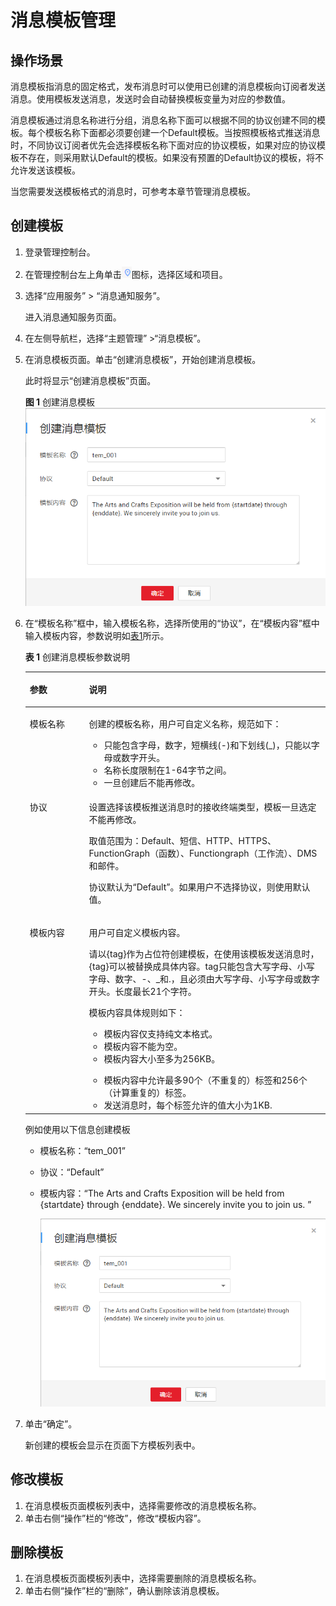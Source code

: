 # 消息模板管理<a name="ZH-CN_TOPIC_0043394889"></a>

## 操作场景<a name="section3499028611828"></a>

消息模板指消息的固定格式，发布消息时可以使用已创建的消息模板向订阅者发送消息。使用模板发送消息，发送时会自动替换模板变量为对应的参数值。

消息模板通过消息名称进行分组，消息名称下面可以根据不同的协议创建不同的模板。每个模板名称下面都必须要创建一个Default模板。当按照模板格式推送消息时，不同协议订阅者优先会选择模板名称下面对应的协议模板，如果对应的协议模板不存在，则采用默认Default的模板。如果没有预置的Default协议的模板，将不允许发送该模板。

当您需要发送模板格式的消息时，可参考本章节管理消息模板。

## 创建模板<a name="section66624127194914"></a>

1.  登录管理控制台。
2.  在管理控制台左上角单击![](figures/zh-cn_image_0095665364.png)图标，选择区域和项目。
3.  选择“应用服务” \> “消息通知服务”。

    进入消息通知服务页面。

4.  在左侧导航栏，选择“主题管理” \>“消息模板”。
5.  在消息模板页面。单击“创建消息模板”，开始创建消息模板。

    此时将显示“创建消息模板”页面。

    **图 1**  创建消息模板<a name="fig43569147124350"></a>  
    ![](figures/创建消息模板.png "创建消息模板")

6.  在“模板名称”框中，输入模板名称，选择所使用的“协议”，在“模板内容”框中输入模板内容，参数说明如[表1](#table9567729153632)所示。

    **表 1**  创建消息模板参数说明

    <a name="table9567729153632"></a>
    <table><thead align="left"><tr id="row46643153153632"><th class="cellrowborder" valign="top" width="19.74%" id="mcps1.2.3.1.1"><p id="p45773798153632"><a name="p45773798153632"></a><a name="p45773798153632"></a><strong id="b633727016234"><a name="b633727016234"></a><a name="b633727016234"></a>参数</strong></p>
    </th>
    <th class="cellrowborder" valign="top" width="80.25999999999999%" id="mcps1.2.3.1.2"><p id="p16690171153632"><a name="p16690171153632"></a><a name="p16690171153632"></a><strong id="b4355688916234"><a name="b4355688916234"></a><a name="b4355688916234"></a>说明</strong></p>
    </th>
    </tr>
    </thead>
    <tbody><tr id="row15993813153632"><td class="cellrowborder" valign="top" width="19.74%" headers="mcps1.2.3.1.1 "><p id="p43710295164421"><a name="p43710295164421"></a><a name="p43710295164421"></a>模板名称</p>
    </td>
    <td class="cellrowborder" valign="top" width="80.25999999999999%" headers="mcps1.2.3.1.2 "><p id="p44258107153632"><a name="p44258107153632"></a><a name="p44258107153632"></a>创建的模板名称，用户可自定义名称，规范如下：</p>
    <a name="ul40971925153757"></a><a name="ul40971925153757"></a><ul id="ul40971925153757"><li>只能包含字母，数字，短横线(-)和下划线(_)，只能以字母或数字开头。</li><li>名称长度限制在1-64字节之间。</li><li>一旦创建后不能再修改。</li></ul>
    </td>
    </tr>
    <tr id="row62778644153632"><td class="cellrowborder" valign="top" width="19.74%" headers="mcps1.2.3.1.1 "><p id="p27643693164446"><a name="p27643693164446"></a><a name="p27643693164446"></a>协议</p>
    </td>
    <td class="cellrowborder" valign="top" width="80.25999999999999%" headers="mcps1.2.3.1.2 "><p id="p40584374104257"><a name="p40584374104257"></a><a name="p40584374104257"></a>设置选择该模板推送消息时的接收终端类型，模板一旦选定不能再修改。</p>
    <p id="p3419487117132"><a name="p3419487117132"></a><a name="p3419487117132"></a>取值范围为：Default、短信、HTTP、HTTPS、FunctionGraph（函数）、Functiongraph（工作流）、DMS和邮件。</p>
    <p id="p12468638104149"><a name="p12468638104149"></a><a name="p12468638104149"></a>协议默认为“Default”。如果用户不选择协议，则使用默认值。</p>
    </td>
    </tr>
    <tr id="row23418429162644"><td class="cellrowborder" valign="top" width="19.74%" headers="mcps1.2.3.1.1 "><p id="p32830814164510"><a name="p32830814164510"></a><a name="p32830814164510"></a>模板内容</p>
    </td>
    <td class="cellrowborder" valign="top" width="80.25999999999999%" headers="mcps1.2.3.1.2 "><p id="p5697748316413"><a name="p5697748316413"></a><a name="p5697748316413"></a>用户可自定义模板内容。</p>
    <p id="p29184378155831"><a name="p29184378155831"></a><a name="p29184378155831"></a>请以{tag}作为占位符创建模板，在使用该模板发送消息时，{tag}可以被替换成具体内容。tag只能包含大写字母、小写字母、数字、-、_和.，且必须由大写字母、小写字母或数字开头。长度最长21个字符。</p>
    <p id="p40948298155833"><a name="p40948298155833"></a><a name="p40948298155833"></a>模板内容具体规则如下：</p>
    <a name="ul24327004104111"></a><a name="ul24327004104111"></a><ul id="ul24327004104111"><li>模板内容仅支持纯文本格式。</li><li>模板内容不能为空。</li><li>模板内容大小至多为256KB。</li></ul>
    <a name="ul36563140155946"></a><a name="ul36563140155946"></a><ul id="ul36563140155946"><li>模板内容中允许最多90个（不重复的）标签和256个（计算重复的）标签。</li><li>发送消息时，每个标签允许的值大小为1KB.</li></ul>
    </td>
    </tr>
    </tbody>
    </table>

    例如使用以下信息创建模板

    -   模板名称：“tem\_001”
    -   协议：“Default”
    -   模板内容：“The Arts and Crafts Exposition will be held from \{startdate\} through \{enddate\}. We sincerely invite you to join us. ”

        ![](figures/zh-cn_image_0095492278.png)


7.  单击“确定”。

    新创建的模板会显示在页面下方模板列表中。


## 修改模板<a name="section10611263152222"></a>

1.  在消息模板页面模板列表中，选择需要修改的消息模板名称。
2.  单击右侧“操作”栏的“修改”，修改“模板内容”。

## 删除模板<a name="section14249229153134"></a>

1.  在消息模板页面模板列表中，选择需要删除的消息模板名称。
2.  单击右侧“操作”栏的“删除”，确认删除该消息模板。

